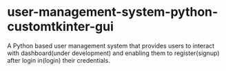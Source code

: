 # user-management-system-python-customtkinter-gui
A Python based user management system that provides users to interact with dashboard(under development) and enabling them to register(signup) after login in(login) their credentials.
